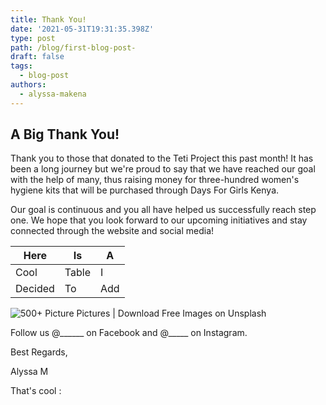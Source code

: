 ```yaml
---
title: Thank You!
date: '2021-05-31T19:31:35.398Z'
type: post
path: /blog/first-blog-post-
draft: false
tags:
  - blog-post
authors:
  - alyssa-makena
---
```

## A Big Thank You!

Thank you to those that donated to the Teti Project this past month! It has been a long journey but we're proud to say that we have reached our goal with the help of many, thus raising money for three-hundred women's hygiene kits that will be purchased through Days For Girls Kenya.

Our goal is continuous and you all have helped us successfully reach step one. We hope that you look forward to our upcoming initiatives and stay connected through the website and social media!

| Here | Is | A |
| --- | --- | --- |
| Cool | Table | I |
| Decided | To | Add |

![500+ Picture Pictures | Download Free Images on Unsplash](https://images.unsplash.com/photo-1444703686981-a3abbc4d4fe3?ixid=MnwxMjA3fDB8MHxzZWFyY2h8Mnx8cGljdHVyZXxlbnwwfHwwfHw%3D&ixlib=rb-1.2.1&w=1000&q=80)

  
Follow us @______ on Facebook and @_____ on Instagram.

Best Regards,

Alyssa M

That's cool :